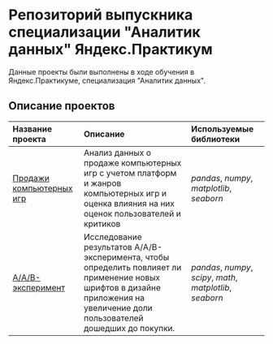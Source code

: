 
# Репозиторий выпускника специализации "Аналитик данных" Яндекс.Практикум

Данные проекты были выполнены в ходе обучения в Яндекс.Практикуме, специализация "Аналитик данных".

## Описание проектов 


| Название проекта | Описание | Используемые библиотеки | 
| :---------------------- | :---------------------- | :---------------------- |
| [Продажи компьютерных игр](https://github.com/omaccarough/YANDEX_PRACTICUM/tree/master/Games_Analysis_Project) | Анализ данных о продаже компьютерных игр с учетом платформ и жанров компьютерных игр и оценка влияния на них оценок пользователей и критиков| *pandas*, *numpy*,  *matplotlib*, *seaborn*  |
| [А/A/B-эксперимент](https://github.com/omaccarough/YANDEX_PRACTICUM/tree/master/A%20A%20B%20testing) | Исследование результатов А/A/B-эксперимента, чтобы определить повлияет ли применение новых шрифтов в дизайне приложения  на увеличение доли пользователей дошедших до покупки.| *pandas*, *numpy*, *scipy*, *math*, *matplotlib*, *seaborn*  |  


  
